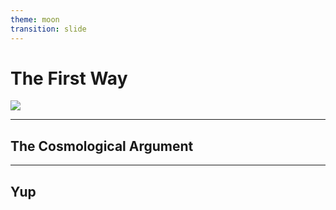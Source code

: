 ```yaml
---
theme: moon
transition: slide
---
```


# The First Way

![](https://imgs.search.brave.com/xS6atFMwD3US8_Jqm095_x4GPZmP8Lp4XWigq48kiIE/rs:fit:620:325:1/g:ce/aHR0cHM6Ly9ibG9n/LmxvZ29zY2RuLmNv/bS93cC1jb250ZW50/L3VwbG9hZHMvMjAx/Ni8wNy93aHktYmli/bGljYWwtdGhlb2xv/Z3kuanBn)

---

## The Cosmological Argument

---

## Yup